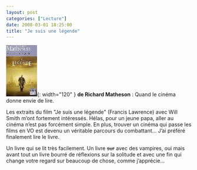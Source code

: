 ```yaml
---
layout: post
categories: ["Lecture"]
date: 2008-03-01 18:25:00
title: "Je suis une légende"
---
```


![couverture](/assets/images/couv_lecture/jesuisunelegende.webp){: width="120" } **de Richard Matheson** : Quand
le cinéma donne envie de lire.

Les extraits du film "Je suis une légende" (Francis Lawrence) avec
Will Smith m’ont fortement intéressés. Hélas, pour un jeune papa, aller
au cinéma n’est pas forcément simple. En plus, trouver un cinéma qui
passe les films en VO est devenu un véritable parcours du combattant…
J’ai préféré finalement lire le livre.

Un livre qui se lit très facilement. Un livre ~~sur~~ avec des vampires,
oui mais avant tout un livre bourré de réflexions sur la solitude et
avec une fin qui change votre regard sur beaucoup de chose, comme
j’apprécie…


